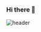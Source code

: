 ### Hi there 👋
![header](https://capsule-render.vercel.app/api?type=waving&color=gradient&height=200&section=header&text=capsule%20render&fontSize=90)
